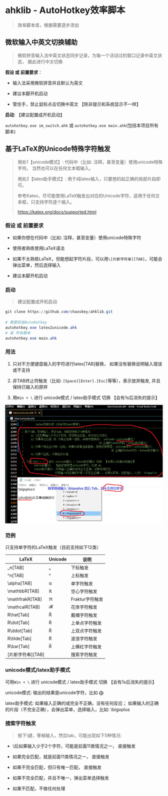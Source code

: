 # ahklib - AutoHotkey效率脚本

> 效率脚本库，根据需要逐步添加

## 微软输入中英文切换辅助

> 微软拼音输入法中英文状态同步记录，为每一个活动过的窗口记录中英文状态， 据此进行中文切换

**假设 或 前置要求**：

- 输入法采用微软拼音并且默认为英文

- 建议本脚开机启动

- 管住手，禁止鼠标点击切换中英文 【除非提示和系统显示不一样】

**启动**:  【建议配置成开机启动】

`autohotkey.exe im_switch.ahk` 或 `autohotkey.exe main.ahk`(包括本项目所有脚本)

## 基于LaTeX的Unicode特殊字符触发

> 用处1【unicode模式】: 代码中（比如: 注释，甚至变量）使用unicode特殊字符。 当然也可以在任何文本框输入。
>
> 用处2【latex助手模式】: 用于纯latex输入，只要想的起正确的局部片段即可。 
>
> 参考Katex，尽可能使用LaTeX触发出对应的Unicode字符，适用于任何文本框，只支持字符逐个输入。
>
> https://katex.org/docs/supported.html

### 假设 或 前置要求

- 如果你想在代码中（比如: 注释，甚至变量）使用unicode特殊字符

- 使用者熟练使用LaTeX语法

- 如果不太熟练LaTeX，但能想起字符片段，可以用`\[片断字符串][TAB]`，可能会弹出菜单，然后选择输入

- 建议本脚开机启动

### 启动

> 建议配置成开机启动

```powershell
git clone https://github.com/chaoskey/ahklib.git

# 需要安装AutoHotkey
autohotkey.exe latex2unicode.ahk
# 或 所有脚本
autohotkey.exe main.ahk
```

### 用法 

1) 只对不方便键盘输入的字符进行latex[TAB]替换， 如果没有替换说明输入错误或不支持

2) 非TAB终止符触发（比如: `[Space][Enter].[Esc]`等等），表示放弃触发, 并且保持已输入的原样

3) 用`Win + \`  进行 unicode模式 / latex助手模式 切换  【会有1s后消失的提示】

![](images/ex1.png)

### 范例

只支持单字符的LaTeX触发（目前支持如下12类）

| LaTeX | Unicode | 说明 |
| ---- | ---- | ---- |
| _n[TAB] | ₙ | 下标触发 |
| ^n[TAB] | ⁿ | 上标触发 |
| \alpha[TAB] | α | 单字符触发 |
| \mathbbR[TAB]  | ℝ | 空心字符触发 |
| \mathfrakR[TAB] | ℜ | Fraktur字符触发 |
| \mathcalR[TAB] | 𝓡 | 花体字符触发 |
| R\hat[Tab] | R̂ | 戴帽字符触发 |
| R\dot[Tab] | Ṙ  | 上单点字符触发 |
| R\ddot[Tab]  | R̈  | 上双点字符触发 |
| R\tilde[Tab]  | R͂  | 波浪字符触发 |
| R\bar[Tab]  | R̄  | 上横杠字符触发 |
| \[片断字符串][TAB] |  | 搜索字符触发 |

### unicode模式/latex助手模式

可用`Win + \`  进行 unicode模式 / latex助手模式 切换  【会有1s后消失的提示】

unicode模式:   输出的结果是unicode字符，比如 ⨁

latex助手模式: 如果输入正确的或完全不正确，没有任何反应； 如果输入的正确的片段（不完全正确），会弹出菜单，选择输入，比如: \bigoplus

### 搜索字符触发

> 按下\键，等候输入，然后tab，可能出现如下5种情况:

- \后如果输入少于2个字符，可能是前面11类情况之一， 直接触发

- 如果完全匹配，就是前面11类情况之一， 直接触发

- 如果不完全匹配，但只有唯一匹配， 直接触发 

- 如果不完全匹配，并且不唯一，弹出菜单选择触发 

- 如果不匹配，不做任何处理  

